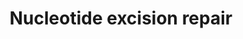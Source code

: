 ---
annotations:
- type: Pathway Ontology
  value: nucleotide excision repair pathway
- type: Pathway Ontology
  value: DNA repair pathway
authors:
- Khanspers
- Eweitz
- Finterly
description: Nucleotide excision repair is a DNA repair mechanism that repairs DNA
  damaged by UV radiation.  This type of damage produces bulky distortions in the
  shape of DNA double helix due to the addition of DNA adducts, mostly thymine dimers
  and 6,4-photoproducts.  Recognition of distortions leads to the removal of a short
  single-stranded DNA segment that includes the lesion, creating a single-strand gap
  in the DNA, which is subsequently filled in by DNA polymerase, which uses the undamaged
  strand as a template. NER can be divided into two subpathways (Global genomic NER
  and Transcription coupled NER) that differ only in their recognition of helix-distorting
  DNA damage. Nucleotide excision repair has more complexity in eukaryotes.   Nucleotide
  excision repair (NER) is a particularly important DNA repair mechanism as evidenced
  by the severe human diseases that result from in-born genetic mutations of NER proteins
  including Xeroderma pigmentosum and Cockayne's syndrome.  This pathway was adapted
  from [https://www.genome.jp/dbget-bin/www_bget?pathway+hsa03420 KEGG], [http://repairtoire.genesilico.pl/Pathway/2/
  REPAIRtoire] and [https://en.wikipedia.org/wiki/Nucleotide_excision_repair Wikipedia].
  The pathway layout is based on KEGG.
last-edited: 2021-06-22
organisms:
- Homo sapiens
redirect_from:
- /index.php/Pathway:WP4753
- /instance/WP4753
schema-jsonld:
- '@context': https://schema.org/
  '@id': https://wikipathways.github.io/pathways/WP4753.html
  '@type': Dataset
  creator:
    '@type': Organization
    name: WikiPathways
  description: Nucleotide excision repair is a DNA repair mechanism that repairs DNA
    damaged by UV radiation.  This type of damage produces bulky distortions in the
    shape of DNA double helix due to the addition of DNA adducts, mostly thymine dimers
    and 6,4-photoproducts.  Recognition of distortions leads to the removal of a short
    single-stranded DNA segment that includes the lesion, creating a single-strand
    gap in the DNA, which is subsequently filled in by DNA polymerase, which uses
    the undamaged strand as a template. NER can be divided into two subpathways (Global
    genomic NER and Transcription coupled NER) that differ only in their recognition
    of helix-distorting DNA damage. Nucleotide excision repair has more complexity
    in eukaryotes.   Nucleotide excision repair (NER) is a particularly important
    DNA repair mechanism as evidenced by the severe human diseases that result from
    in-born genetic mutations of NER proteins including Xeroderma pigmentosum and
    Cockayne's syndrome.  This pathway was adapted from [https://www.genome.jp/dbget-bin/www_bget?pathway+hsa03420
    KEGG], [http://repairtoire.genesilico.pl/Pathway/2/ REPAIRtoire] and [https://en.wikipedia.org/wiki/Nucleotide_excision_repair
    Wikipedia]. The pathway layout is based on KEGG.
  keywords:
  - RAD23A
  - XPA
  - POLE
  - RFC4
  - DDB2
  - CETN2
  - CUL4A
  - MNAT1
  - GTF2H2
  - ERCC1
  - ERCC4
  - PCNA
  - RFC5
  - POLD4
  - XPC
  - POLD1
  - DDB1
  - POLE2
  - GTF2H1
  - POLD2
  - POLE3
  - RPA3
  - RPA2
  - RFC3
  - GTF2H3
  - RAD23B
  - CDK7
  - GTF2H5
  - RPA1
  - LIG1
  - RFC1
  - ERCC5
  - GTF2H4
  - ERCC6
  - ERCC3
  - ERCC8
  - POLE4
  - CCNH
  - RFC2
  - CUL4B
  - ERCC2
  - POLD3
  - RBX1
  license: CC0
  name: Nucleotide excision repair
seo: CreativeWork
title: Nucleotide excision repair
wpid: WP4753
---